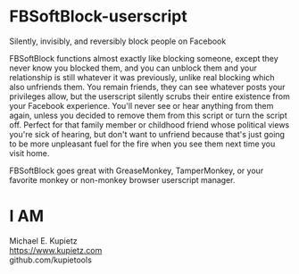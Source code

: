 # FBSoftBlock-userscript
Silently, invisibly, and reversibly block people on Facebook

FBSoftBlock functions almost exactly like blocking someone, except they never know you blocked them, and you can unblock them and your relationship is still whatever it was previously, unlike real blocking which also unfriends them. You remain friends, they can see whatever posts your privileges allow, but the userscript silently scrubs their entire existence from your Facebook experience. You'll never see or hear anything from them again, unless you decided to remove them from this script or turn the script off. Perfect for that family member or childhood friend whose political views you're sick of hearing, but don't want to unfriend because that's just going to be more unpleasant fuel for the fire when you see them next time you visit home. 

FBSoftBlock goes great with GreaseMonkey, TamperMonkey, or your favorite monkey or non-monkey browser userscript manager.

# I AM
Michael E. Kupietz    
https://www.kupietz.com    
github.com/kupietools
